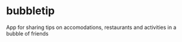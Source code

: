 # bubbletip
App for sharing tips on accomodations, restaurants and activities in a bubble of friends
